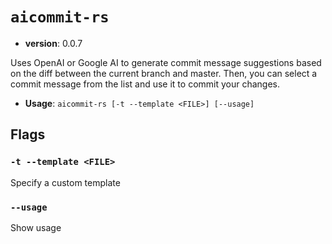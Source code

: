 # `aicommit-rs`

- **version**: 0.0.7

Uses OpenAI or Google AI to generate commit message suggestions based on the diff
between the current branch and master. Then, you can select a commit message from
the list and use it to commit your changes.

- **Usage**: `aicommit-rs [-t --template <FILE>] [--usage]`

## Flags

### `-t --template <FILE>`

Specify a custom template

### `--usage`

Show usage
